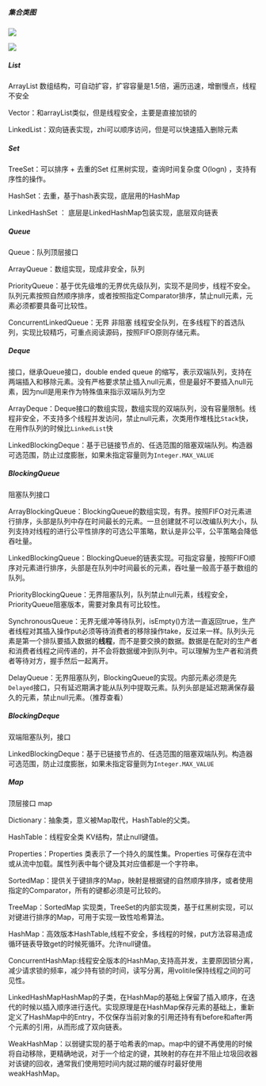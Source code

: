 ##### 集合类图

![](https://pdai.tech/images/java_collections_overview.png)



![](https://images2015.cnblogs.com/blog/818454/201610/818454-20161010004545490-287699251.jpg)

##### List

ArrayList  数组结构，可自动扩容，扩容容量是1.5倍，遍历迅速，增删慢点，线程不安全

Vector：和arrayList类似，但是线程安全，主要是直接加锁的

LinkedList：双向链表实现，zhi可以顺序访问，但是可以快速插入删除元素

##### Set

TreeSet：可以排序 + 去重的Set 红黑树实现，查询时间复杂度  O(logn) ，支持有序性的操作。

HashSet：去重，基于hash表实现，底层用的HashMap

LinkedHashSet ： 底层是LinkedHashMap包装实现，底层双向链表

##### Queue

Queue：队列顶层接口

ArrayQueue：数组实现，现成非安全，队列

PriorityQueue：基于优先级堆的无界优先级队列，实现不是同步，线程不安全。队列元素按照自然顺序排序，或者按照指定Comparator排序，禁止null元素，元素必须都要具备可比较性。

ConcurrentLinkedQueue：无界 非阻塞 线程安全队列，在多线程下的首选队列，实现比较精巧，可重点阅读源码，按照FIFO原则存储元素。

##### Deque

接口，继承Queue接口，double ended queue 的缩写，表示双端队列，支持在两端插入和移除元素。没有严格要求禁止插入null元素，但是最好不要插入null元素，因为null是用来作为特殊值来指示双端队列为空

ArrayDeque：Deque接口的数组实现，数组实现的双端队列，没有容量限制。线程非安全，不支持多个线程并发访问，禁止null元素，次类用作堆栈比`Stack`快，在用作队列的时候比`LinkedList`快

LinkedBlockingDeque：基于已链接节点的、任选范围的阻塞双端队列。构造器可选范围，防止过度膨胀，如果未指定容量则为`Integer.MAX_VALUE`

##### BlockingQueue

阻塞队列接口

ArrayBlockingQueue：BlockingQueue的数组实现，有界。按照FIFO对元素进行排序，头部是队列中存在时间最长的元素。一旦创建就不可以改编队列大小，队列支持对线程的进行公平性排序的可选公平策略，默认是非公平，公平策略会降低吞吐量。

LinkedBlockingQueue：BlockingQueue的链表实现。可指定容量，按照FIFO顺序对元素进行排序，头部是在队列中时间最长的元素，吞吐量一般高于基于数组的队列。

PriorityBlockingQueue：无界阻塞队列，队列禁止null元素，线程安全，PriorityQueue阻塞版本，需要对象具有可比较性。

SynchronousQueue：无界无缓冲等待队列，isEmpty()方法一直返回true，生产者线程对其插入操作put必须等待消费者的移除操作take，反过来一样。队列头元素是第一个排队要插入数据的**线程**，而不是要交换的数据。数据是在配对的生产者和消费者线程之间传递的，并不会将数据缓冲到队列中。可以理解为生产者和消费者等待对方，握手然后一起离开。

DelayQueue：无界阻塞队列，BlockingQueue的实现。内部元素必须是先`Delayed`接口，只有延迟期满才能从队列中提取元素。队列头部是延迟期满保存最久的元素，禁止null元素。（推荐查看）



##### BlockingDeque

双端阻塞队列，接口

LinkedBlockingDeque：基于已链接节点的、任选范围的阻塞双端队列。构造器可选范围，防止过度膨胀，如果未指定容量则为`Integer.MAX_VALUE` 

##### Map

顶层接口 map

Dictionary：抽象类，意义被Map取代，HashTable的父类。

HashTable：线程安全类 KV结构，禁止null键值。

Properties：Properties 类表示了一个持久的属性集。Properties 可保存在流中或从流中加载。属性列表中每个键及其对应值都是一个字符串。

SortedMap：提供关于键排序的Map，映射是根据键的自然顺序排序，或者使用指定的Comparator，所有的键都必须是可比较的。

TreeMap：SortedMap 实现类，TreeSet的内部实现类，基于红黑树实现，可以对键进行排序的Map，可用于实现一致性哈希算法。

HashMap：高效版本HashTable,线程不安全，多线程的时候，put方法容易造成循环链表导致get的时候死循环。允许null键值。

ConcurrentHashMap:线程安全版本的HashMap,支持高并发，主要原因锁分离，减少请求锁的频率，减少持有锁的时间，读写分离，用volitile保持线程之间的可见性。

LinkedHashMapHashMap的子类，在HashMap的基础上保留了插入顺序，在迭代的时候以插入顺序进行迭代。实现原理是在HashMap保存元素的基础上，重新定义了HashMap中的Entry，不仅保存当前对象的引用还持有有before和after两个元素的引用，从而形成了双向链表。

WeakHashMap：以弱键实现的基于哈希表的map。map中的键不再使用的时候将自动移除，更精确地说，对于一个给定的键，其映射的存在并不阻止垃圾回收器对该键的回收，通常我们使用短时间内就过期的缓存时最好使用weakHashMap。



